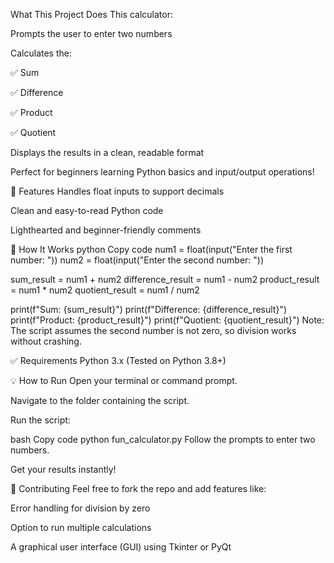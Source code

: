 What This Project Does
This calculator:

Prompts the user to enter two numbers

Calculates the:

✅ Sum

✅ Difference

✅ Product

✅ Quotient

Displays the results in a clean, readable format

Perfect for beginners learning Python basics and input/output operations!

📌 Features
Handles float inputs to support decimals

Clean and easy-to-read Python code

Lighthearted and beginner-friendly comments

🧠 How It Works
python
Copy code
num1 = float(input("Enter the first number: "))
num2 = float(input("Enter the second number: "))

sum_result = num1 + num2
difference_result = num1 - num2
product_result = num1 * num2
quotient_result = num1 / num2

print(f"Sum: {sum_result}")
print(f"Difference: {difference_result}")
print(f"Product: {product_result}")
print(f"Quotient: {quotient_result}")
Note: The script assumes the second number is not zero, so division works without crashing.

✅ Requirements
Python 3.x
(Tested on Python 3.8+)

💡 How to Run
Open your terminal or command prompt.

Navigate to the folder containing the script.

Run the script:

bash
Copy code
python fun_calculator.py
Follow the prompts to enter two numbers.

Get your results instantly!

🤝 Contributing
Feel free to fork the repo and add features like:

Error handling for division by zero

Option to run multiple calculations

A graphical user interface (GUI) using Tkinter or PyQt
